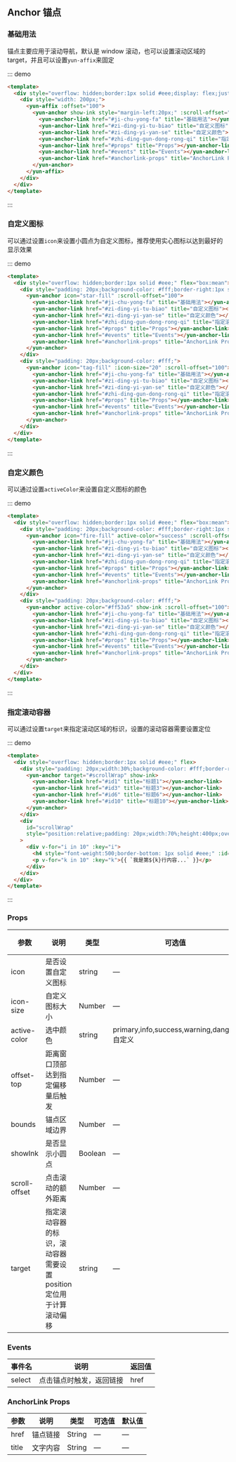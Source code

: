 ## Anchor 锚点

### 基础用法

锚点主要应用于滚动导航，默认是 window 滚动，也可以设置滚动区域的 target，并且可以设置`yun-affix`来固定

::: demo

```html
<template>
  <div style="overflow: hidden;border:1px solid #eee;display: flex;justify-content: flex-end;">
    <div style="width: 200px;">
      <yun-affix :offset="100">
        <yun-anchor show-ink style="margin-left:20px;" :scroll-offset="100">
          <yun-anchor-link href="#ji-chu-yong-fa" title="基础用法"></yun-anchor-link>
          <yun-anchor-link href="#zi-ding-yi-tu-biao" title="自定义图标"></yun-anchor-link>
          <yun-anchor-link href="#zi-ding-yi-yan-se" title="自定义颜色"></yun-anchor-link>
          <yun-anchor-link href="#zhi-ding-gun-dong-rong-qi" title="指定滚动容器"></yun-anchor-link>
          <yun-anchor-link href="#props" title="Props"></yun-anchor-link>
          <yun-anchor-link href="#events" title="Events"></yun-anchor-link>
          <yun-anchor-link href="#anchorlink-props" title="AnchorLink Props"></yun-anchor-link>
        </yun-anchor>
      </yun-affix>
    </div>
  </div>
</template>
```

:::

### 自定义图标

可以通过设置`icon`来设置小圆点为自定义图标，推荐使用实心图标以达到最好的显示效果

::: demo

```html
<template>
  <div style="overflow: hidden;border:1px solid #eee;" flex="box:mean">
    <div style="padding: 20px;background-color: #fff;border-right:1px solid #eee;">
      <yun-anchor icon="star-fill" :scroll-offset="100">
        <yun-anchor-link href="#ji-chu-yong-fa" title="基础用法"></yun-anchor-link>
        <yun-anchor-link href="#zi-ding-yi-tu-biao" title="自定义图标"></yun-anchor-link>
        <yun-anchor-link href="#zi-ding-yi-yan-se" title="自定义颜色"></yun-anchor-link>
        <yun-anchor-link href="#zhi-ding-gun-dong-rong-qi" title="指定滚动容器"></yun-anchor-link>
        <yun-anchor-link href="#props" title="Props"></yun-anchor-link>
        <yun-anchor-link href="#events" title="Events"></yun-anchor-link>
        <yun-anchor-link href="#anchorlink-props" title="AnchorLink Props"></yun-anchor-link>
      </yun-anchor>
    </div>
    <div style="padding: 20px;background-color: #fff;">
      <yun-anchor icon="tag-fill" :icon-size="20" :scroll-offset="100">
        <yun-anchor-link href="#ji-chu-yong-fa" title="基础用法"></yun-anchor-link>
        <yun-anchor-link href="#zi-ding-yi-tu-biao" title="自定义图标"></yun-anchor-link>
        <yun-anchor-link href="#zi-ding-yi-yan-se" title="自定义颜色"></yun-anchor-link>
        <yun-anchor-link href="#zhi-ding-gun-dong-rong-qi" title="指定滚动容器"></yun-anchor-link>
        <yun-anchor-link href="#props" title="Props"></yun-anchor-link>
        <yun-anchor-link href="#events" title="Events"></yun-anchor-link>
        <yun-anchor-link href="#anchorlink-props" title="AnchorLink Props"></yun-anchor-link>
      </yun-anchor>
    </div>
  </div>
</template>
```

:::

### 自定义颜色

可以通过设置`activeColor`来设置自定义图标的颜色

::: demo

```html
<template>
  <div style="overflow: hidden;border:1px solid #eee;" flex="box:mean">
    <div style="padding: 20px;background-color: #fff;border-right:1px solid #eee;">
      <yun-anchor icon="fire-fill" active-color="success" :scroll-offset="100">
        <yun-anchor-link href="#ji-chu-yong-fa" title="基础用法"></yun-anchor-link>
        <yun-anchor-link href="#zi-ding-yi-tu-biao" title="自定义图标"></yun-anchor-link>
        <yun-anchor-link href="#zi-ding-yi-yan-se" title="自定义颜色"></yun-anchor-link>
        <yun-anchor-link href="#zhi-ding-gun-dong-rong-qi" title="指定滚动容器"></yun-anchor-link>
        <yun-anchor-link href="#props" title="Props"></yun-anchor-link>
        <yun-anchor-link href="#events" title="Events"></yun-anchor-link>
        <yun-anchor-link href="#anchorlink-props" title="AnchorLink Props"></yun-anchor-link>
      </yun-anchor>
    </div>
    <div style="padding: 20px;background-color: #fff;">
      <yun-anchor active-color="#ff53a5" show-ink :scroll-offset="100">
        <yun-anchor-link href="#ji-chu-yong-fa" title="基础用法"></yun-anchor-link>
        <yun-anchor-link href="#zi-ding-yi-tu-biao" title="自定义图标"></yun-anchor-link>
        <yun-anchor-link href="#zi-ding-yi-yan-se" title="自定义颜色"></yun-anchor-link>
        <yun-anchor-link href="#zhi-ding-gun-dong-rong-qi" title="指定滚动容器"></yun-anchor-link>
        <yun-anchor-link href="#props" title="Props"></yun-anchor-link>
        <yun-anchor-link href="#events" title="Events"></yun-anchor-link>
        <yun-anchor-link href="#anchorlink-props" title="AnchorLink Props"></yun-anchor-link>
      </yun-anchor>
    </div>
  </div>
</template>
```

:::

### 指定滚动容器

可以通过设置`target`来指定滚动区域的标识，设置的滚动容器需要设置定位

::: demo

```html
<template>
  <div style="overflow: hidden;border:1px solid #eee;" flex>
    <div style="padding: 20px;width:30%;background-color: #fff;border-right:1px solid #eee;">
      <yun-anchor target="#scrollWrap" show-ink>
        <yun-anchor-link href="#id1" title="标题1"></yun-anchor-link>
        <yun-anchor-link href="#id3" title="标题3"></yun-anchor-link>
        <yun-anchor-link href="#id6" title="标题6"></yun-anchor-link>
        <yun-anchor-link href="#id10" title="标题10"></yun-anchor-link>
      </yun-anchor>
    </div>
    <div
      id="scrollWrap"
      style="position:relative;padding: 20px;width:70%;height:400px;overflow:auto;background-color: #fff;"
    >
      <div v-for="i in 10" :key="i">
        <h4 style="font-weight:500;border-bottom: 1px solid #eee;" :id="`id${i}`">标题{{i}}</h4>
        <p v-for="k in 10" :key="k">{{ `我是第${k}行内容...` }}</p>
      </div>
    </div>
  </div>
</template>
```

:::

### Props

| 参数          | 说明                                                               | 类型    | 可选值                                     | 默认值 |
| ------------- | ------------------------------------------------------------------ | ------- | ------------------------------------------ | ------ |
| icon          | 是否设置自定义图标                                                 | string  | —                                          | —      |
| icon-size     | 自定义图标大小                                                     | Number  | —                                          | —      |
| active-color  | 选中颜色                                                           | string  | primary,info,success,warning,danger,自定义 | —      |
| offset-top    | 距离窗口顶部达到指定偏移量后触发                                   | Number  | —                                          | 0      |
| bounds        | 锚点区域边界                                                       | Number  | —                                          | 5      |
| showInk       | 是否显示小圆点                                                     | Boolean | —                                          | false  |
| scroll-offset | 点击滚动的额外距离                                                 | Number  | —                                          | 0      |
| target        | 指定滚动容器的标识，滚动容器需要设置 position 定位用于计算滚动偏移 | string  | —                                          | —      |

### Events

| 事件名 | 说明                     | 返回值 |
| ------ | ------------------------ | ------ |
| select | 点击锚点时触发，返回链接 | href   |

### AnchorLink Props

| 参数  | 说明     | 类型   | 可选值 | 默认值 |
| ----- | -------- | ------ | ------ | ------ |
| href  | 锚点链接 | String | —      | —      |
| title | 文字内容 | String | —      | —      |

